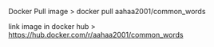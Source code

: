 Docker Pull image > docker pull aahaa2001/common_words

link image in docker hub > https://hub.docker.com/r/aahaa2001/common_words
